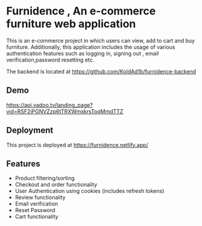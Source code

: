 
# Furnidence , An e-commerce furniture web application

This is an e-commerce project in which users can view, add to cart and buy furniture. 
Additionally, this application includes the usage of various authentication features such as logging in, signing out , email verification,password resetting etc.



The backend is located at https://github.com/KoldAd1b/furnidence-backend


## Demo

https://api.vadoo.tv/landing_page?vid=RSF2iPGNVZzp6tTRXWmxkrsToqMmdTTZ


## Deployment
This project is deployed at https://furnidence.netlify.app/



## Features

- Product filtering/sorting
- Checkout and order functionality
- User Authentication using cookies (includes refresh tokens)
- Review functionality
- Email verification
- Reset Password
- Cart functionality
